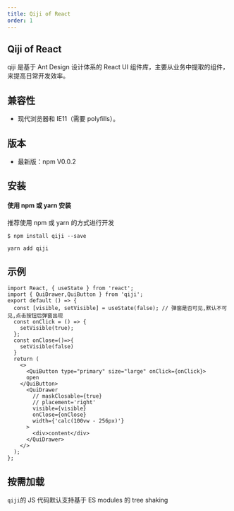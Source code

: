 ```yaml
---
title: Qiji of React
order: 1
---
```


## Qiji of React

qiji 是基于 Ant Design 设计体系的 React UI 组件库，主要从业务中提取的组件，来提高日常开发效率。

## 兼容性

- 现代浏览器和 IE11（需要 polyfills）。

## 版本

- 最新版：npm V0.0.2

## 安装

#### 使用 npm 或 yarn 安装

推荐使用 npm 或 yarn 的方式进行开发

```
$ npm install qiji --save
```

```
yarn add qiji
```

## 示例

```tsx
import React, { useState } from 'react';
import { QuiDrawer,QuiButton } from 'qiji';
export default () => {
  const [visible, setVisible] = useState(false); // 弹窗是否可见,默认不可见,点击按钮后弹窗出现
  const onClick = () => {
    setVisible(true);
  };
  const onClose=()=>{
    setVisible(false)
  }
  return (
    <>
      <QuiButton type="primary" size="large" onClick={onClick}>
      open
    </QuiButton>
      <QuiDrawer
        // maskClosable={true}
        // placement='right'
        visible={visible}
        onClose={onClose}
        width={'calc(100vw - 256px)'}
      >
        <div>content</div>
      </QuiDrawer>
    </>
  );
};
```

## 按需加载

`qiji`的 JS 代码默认支持基于 ES modules 的 tree shaking

